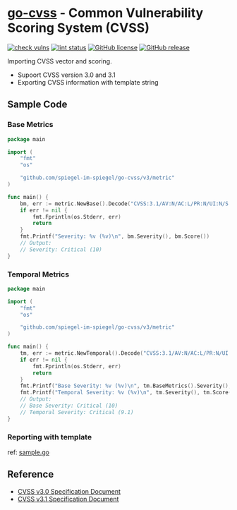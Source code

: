 # [go-cvss] - Common Vulnerability Scoring System (CVSS)

[![check vulns](https://github.com/spiegel-im-spiegel/go-cvss/workflows/vulns/badge.svg)](https://github.com/spiegel-im-spiegel/go-cvss/actions)
[![lint status](https://github.com/spiegel-im-spiegel/go-cvss/workflows/lint/badge.svg)](https://github.com/spiegel-im-spiegel/go-cvss/actions)
[![GitHub license](https://img.shields.io/badge/license-Apache%202-blue.svg)](https://raw.githubusercontent.com/spiegel-im-spiegel/go-cvss/master/LICENSE)
[![GitHub release](https://img.shields.io/github/release/spiegel-im-spiegel/go-cvss.svg)](https://github.com/spiegel-im-spiegel/go-cvss/releases/latest)

Importing CVSS vector and scoring.

- Supoort CVSS version 3.0 and 3.1
- Exporting CVSS information with template string

## Sample Code

### Base Metrics

```go
package main

import (
    "fmt"
    "os"

    "github.com/spiegel-im-spiegel/go-cvss/v3/metric"
)

func main() {
    bm, err := metric.NewBase().Decode("CVSS:3.1/AV:N/AC:L/PR:N/UI:N/S:C/C:H/I:H/A:H") //CVE-2020-1472: ZeroLogon
    if err != nil {
        fmt.Fprintln(os.Stderr, err)
        return
    }
    fmt.Printf("Severity: %v (%v)\n", bm.Severity(), bm.Score())
    // Output:
    // Severity: Critical (10)
}
```

### Temporal Metrics

```go
package main

import (
    "fmt"
    "os"

    "github.com/spiegel-im-spiegel/go-cvss/v3/metric"
)

func main() {
    tm, err := metric.NewTemporal().Decode("CVSS:3.1/AV:N/AC:L/PR:N/UI:N/S:C/C:H/I:H/A:H/E:F/RL:W/RC:R") //CVE-2020-1472: ZeroLogon
    if err != nil {
        fmt.Fprintln(os.Stderr, err)
        return
    }
    fmt.Printf("Base Severity: %v (%v)\n", tm.BaseMetrics().Severity(), tm.BaseMetrics().Score())
    fmt.Printf("Temporal Severity: %v (%v)\n", tm.Severity(), tm.Score())
    // Output:
    // Base Severity: Critical (10)
    // Temporal Severity: Critical (9.1)
}
```

### Reporting with template

ref: [sample.go](https://github.com/spiegel-im-spiegel/go-cvss/blob/master/sample/sample.go)

## Reference

- [CVSS v3.0 Specification Document](https://www.first.org/cvss/v3.0/specification-document)
- [CVSS v3.1 Specification Document](https://www.first.org/cvss/v3.1/specification-document)

[go-cvss]: https://github.com/spiegel-im-spiegel/go-cvss
